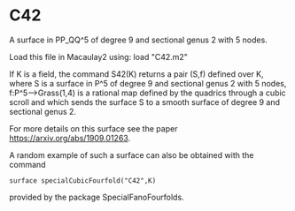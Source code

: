 # C42
A surface in PP_QQ^5 of degree 9 and sectional genus 2 with 5 nodes.

Load this file in Macaulay2 using: load "C42.m2"

If K is a field, the command S42(K) returns a pair (S,f) defined over K, 
where S is a surface in P^5 of degree 9 and sectional genus 2 with 5 nodes,
f:P^5-->Grass(1,4) is a rational map defined by the quadrics through a cubic scroll
and which sends the surface S to a smooth surface of degree 9 and sectional genus 2.

For more details on this surface see the paper https://arxiv.org/abs/1909.01263.

A random example of such a surface can also be obtained with the command 
```
surface specialCubicFourfold("C42",K) 
```
provided by the package SpecialFanoFourfolds.
